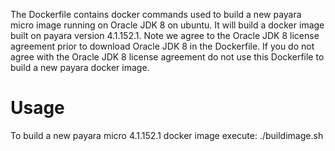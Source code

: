 The Dockerfile contains docker commands used to build a new payara micro image running on Oracle JDK 8 on ubuntu. It will build a docker image built on payara version 4.1.152.1. Note we agree to the Oracle JDK 8 license agreement prior to download Oracle JDK 8 in the Dockerfile. If you do not agree with the Oracle JDK 8 license agreement do not use this Dockerfile to build a new payara docker image.

Usage
=====

To build a new payara micro 4.1.152.1 docker image execute: ./buildimage.sh
